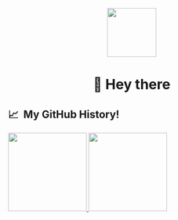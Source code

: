 <div align= "center"><img src="https://media.giphy.com/media/gjrYDwbjnK8x36xZIO/giphy.gif" width= "100"></div>

<div align= "center"><h1>👋 Hey there</h1></div>

## 📈 &nbsp;My GitHub History!
<a href="https://github.com/Roopaksh1">
  <img height="160em" src="https://github-readme-stats.vercel.app/api?username=Roopaksh1&theme=noctis_minimus&show_icons=true" />
  <img height="160em" src="https://github-readme-stats.vercel.app/api/top-langs/?username=Roopaksh1&theme=noctis_minimus&layout=compact" />
</a>
